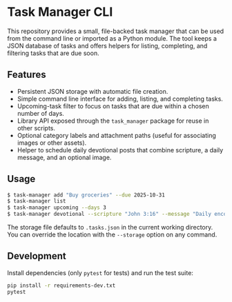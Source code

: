 # Task Manager CLI

This repository provides a small, file-backed task manager that can be used from the command line or imported as a Python module. The tool keeps a JSON database of tasks and offers helpers for listing, completing, and filtering tasks that are due soon.

## Features

- Persistent JSON storage with automatic file creation.
- Simple command line interface for adding, listing, and completing tasks.
- Upcoming-task filter to focus on tasks that are due within a chosen number of days.
- Library API exposed through the `task_manager` package for reuse in other scripts.
- Optional category labels and attachment paths (useful for associating images or other assets).
- Helper to schedule daily devotional posts that combine scripture, a daily message, and an optional image.

## Usage

```bash
$ task-manager add "Buy groceries" --due 2025-10-31
$ task-manager list
$ task-manager upcoming --days 3
$ task-manager devotional --scripture "John 3:16" --message "Daily encouragement" --days 3 --image path/to/image.png
```

The storage file defaults to `.tasks.json` in the current working directory. You can override the location with the `--storage` option on any command.

## Development

Install dependencies (only `pytest` for tests) and run the test suite:

```bash
pip install -r requirements-dev.txt
pytest
```
